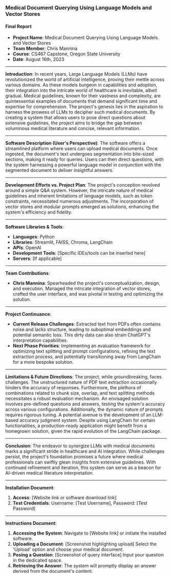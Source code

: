 ### Medical Document Querying Using Language Models and Vector Stores
#### Final Report
- **Project Name**: Medical Document Querying Using Language Models and Vector Stores
- **Team Member**: Chris Mannina
- **Course**: CS467 Capstone, Oregon State University
- **Date**: August 16th, 2023

---

**Introduction**:
In recent years, Large Language Models (LLMs) have revolutionized the world of artificial intelligence, proving their mettle across various domains. As these models burgeon in capabilities and adoption, their integration into the intricate world of healthcare is inevitable, albeit gradual. Medical guidelines, known for their vastness and complexity, are quintessential examples of documents that demand significant time and expertise for comprehension. The project's genesis lies in the aspiration to harness the prowess of LLMs to decipher such medical documents. By creating a system that allows users to pose direct questions about extensive guidelines, the project aims to bridge the gap between voluminous medical literature and concise, relevant information.

---

**Software Description (User's Perspective)**:
The software offers a streamlined platform where users can upload medical documents. Once ingested, the document's text undergoes segmentation into bite-sized sections, making it ready for queries. Users can then direct questions, with the system harnessing a powerful language model in conjunction with the segmented document to deliver insightful answers.

---

**Development Efforts vs. Project Plan**:
The project's conception revolved around a simple Q&A system. However, the intricate nature of medical guidelines and inherent limitations of language models, such as token constraints, necessitated numerous adjustments. The incorporation of vector stores and modular prompts emerged as solutions, enhancing the system's efficiency and fidelity.

---

**Software Libraries & Tools**:
- **Languages**: Python
- **Libraries**: Streamlit, FAISS, Chroma, LangChain
- **APIs**: OpenAI
- **Development Tools**: [Specific IDEs/tools can be inserted here]
- **Servers**: [If applicable]

---

**Team Contributions**:
- **Chris Mannina**: Spearheaded the project's conceptualization, design, and execution. Managed the intricate integration of vector stores, crafted the user interface, and was pivotal in testing and optimizing the solution.

---

**Project Continuance**:
- **Current Release Challenges**: Extracted text from PDFs often contains noise and lacks structure, leading to suboptimal embeddings and potential semantic loss. This dirty data can also strain ChatGPT's interpretation capabilities.
- **Next Phase Priorities**: Implementing an evaluation framework for optimizing text splitting and prompt configurations, refining the text extraction process, and potentially transitioning away from LangChain for a more bespoke solution.

---

**Limitations & Future Directions**:
The project, while groundbreaking, faces challenges. The unstructured nature of PDF text extraction occasionally hinders the accuracy of responses. Furthermore, the plethora of combinations related to chunk size, overlap, and text splitting methods necessitates a robust evaluation mechanism. An envisaged solution involves pre-defined questions and answers, testing the system's accuracy across various configurations. Additionally, the dynamic nature of prompts requires rigorous tuning. A potential avenue is the development of an LLM-based accuracy judgment system. Despite using LangChain for certain functionalities, a production-ready application might benefit from a homegrown solution, given the rapid evolution of the LangChain package.

---

**Conclusion**:
The endeavor to synergize LLMs with medical documents marks a significant stride in healthcare and AI integration. While challenges persist, the project's foundation promises a future where medical professionals can swiftly glean insights from extensive guidelines. With continued refinement and iteration, this system can serve as a beacon for AI-driven medical literature interpretation.

---

**Installation Document**:
1. **Access**: [Website link or software download link]
2. **Test Credentials**: Username: [Test Username], Password: [Test Password]

---

**Instructions Document**:
1. **Accessing the System**: Navigate to [Website link] or initiate the installed software.
2. **Uploading a Document**: [Screenshot highlighting upload] Select the 'Upload' option and choose your medical document.
3. **Posing a Question**: [Screenshot of query interface] Input your question in the dedicated space.
4. **Retrieving the Answer**: The system will promptly display an answer derived from the document's content.

